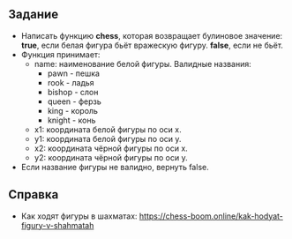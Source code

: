 ## Задание
- Написать функцию <b>chess</b>, которая возвращает булиновое значение: <b>true</b>, если белая фигура бьёт вражескую фигуру. <b>false</b>, если не бьёт.
- Функция принимает:
  - name: наименование белой фигуры. Валидные названия:
    - pawn - пешка
    - rook - ладья
    - bishop - слон
    - queen - ферзь
    - king - король
    - knight - конь
  - x1: координата белой фигуры по оси x.
  - y1: координата белой фигуры по оси y.
  - x2: координата чёрной фигуры по оси x.
  - y2: координата чёрной фигуры по оси y.
- Если название фигуры не валидно, вернуть false.

## Справка
- Как ходят фигуры в шахматах: https://chess-boom.online/kak-hodyat-figury-v-shahmatah
